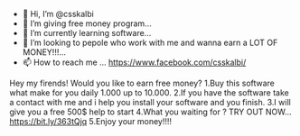 - 👋 Hi, I’m @csskalbi
- 👀 I’m giving free money program...
- 🌱 I’m currently learning software...
- 💞️ I’m looking to pepole who work with me and wanna earn a LOT OF MONEY!!!...
- 📫 How to reach me ... https://www.facebook.com/csskalbi/

<!---
csskalbi/csskalbi is a ✨ special ✨ repository because its `README.md` (this file) appears on your GitHub profile.
You can click the Preview link to take a look at your changes.
--->
Hey my firends!
Would you like to earn free money?
1.Buy this software what make for you daily 1.000 up to 10.000.
2.If you have the software take a contact with me and i help you
install your software and you finish.
3.I will give you a free 500$ help to start
4.What you waiting for ? TRY OUT NOW... https://bit.ly/363tQjq
5.Enjoy your money!!!!
